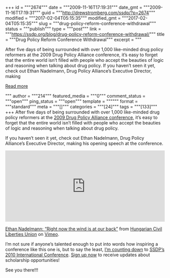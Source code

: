+++
id = """2674"""
date = """2009-11-16T17:19:31"""
date_gmt = """2009-11-16T17:19:31"""
guid = """http://drewstromberg.com/ssdp/?p=2674"""
modified = """2017-02-04T05:15:35"""
modified_gmt = """2017-02-04T05:15:35"""
slug = """drug-policy-reform-conference-withdrawal"""
status = """publish"""
type = """post"""
link = """https://ssdp.org/blog/drug-policy-reform-conference-withdrawal/"""
title = """Drug Policy Reform Conference Withdrawal"""
excerpt = """<p>After five days of being surrounded with over 1,000 like-minded drug policy reformers at the 2009 Drug Policy Alliance conference, it&#8217;s easy to forget that the entire world isn&#8217;t filled with people who accept the beauties of logic and reasoning when talking about drug policy. If you haven&#8217;t seen it yet, check out Ethan Nadelmann, Drug Policy Alliance&#8217;s Executive Director, making</p>
<div class="h10"></div>
<p><a class="more-link2 flat" href="https://ssdp.org/blog/drug-policy-reform-conference-withdrawal/">Read more</a></p>
"""
author = """214"""
featured_media = """0"""
comment_status = """open"""
ping_status = """open"""
template = """"""
format = """standard"""
meta = """[]"""
categories = """[24]"""
tags = """[133]"""
+++
After five days of being surrounded with over 1,000 like-minded drug policy reformers at the <a href="http://www.reformconference.org/">2009 Drug Policy Alliance conference</a>, it&#8217;s easy to forget that the entire world isn&#8217;t filled with people who accept the beauties of logic and reasoning when talking about drug policy.

If you haven&#8217;t seen it yet, check out Ethan Nadelmann, Drug Policy Alliance&#8217;s Executive Director, making his opening speech at the conference.

<iframe src="http://player.vimeo.com/video/7587458" width="100%" height="225" frameborder="0" webkitAllowFullScreen mozallowfullscreen allowFullScreen></iframe>

<a href="http://vimeo.com/7587458">Ethan Nadelmann: &#8220;Right now the wind is at our back&#8221;</a> from <a href="http://vimeo.com/hclu">Hungarian Civil Liberties Union</a> on <a href="http://vimeo.com/">Vimeo</a>.

I&#8217;m not sure if anyone&#8217;s talented enough to put into words how inspiring a conference like this one is, but to say the least, <a href="http://www.timeanddate.com/counters/customcounter.html?month=3&amp;day=12&amp;year=2010&amp;hour=12am&amp;min=00&amp;sec=00&amp;p0=224">I&#8217;m counting down</a> to <a href="http://www.ssdp.org/conference">SSDP&#8217;s 2010 International Conference</a>. <a href="http://ssdp.org/conference/rsvp/">Sign up now</a> to receive updates about scholarship opportunities!

See you there!!!
